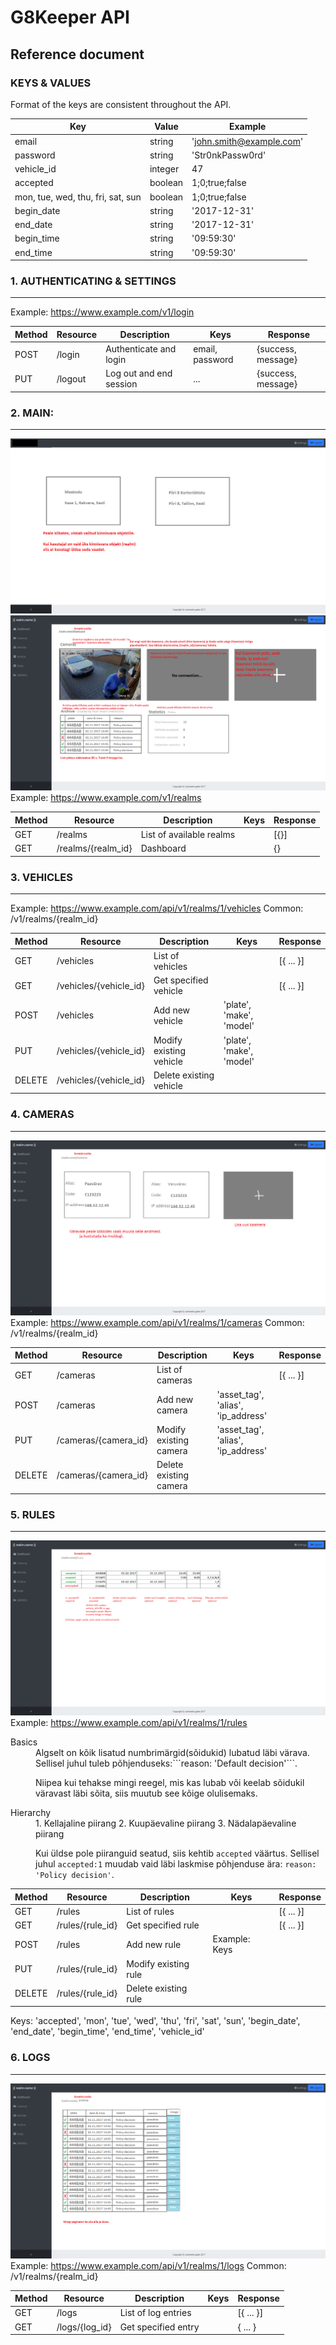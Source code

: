 
# G8Keeper API

## Reference document

### KEYS & VALUES
Format of the keys are consistent throughout the API.

| Key                               | Value                     | Example
| ---                               | ---                       | -----
| email                             | string                    | 'john.smith@example.com'
| password                          | string                    | 'Str0nkPassw0rd'
| vehicle_id                        | integer                   | 47
| accepted                          | boolean                   | 1;0;true;false
| mon, tue, wed, thu, fri, sat, sun | boolean                   | 1;0;true;false
| begin_date                        | string                    | '2017-12-31'
| end_date                          | string                    | '2017-12-31'
| begin_time                        | string                    | '09:59:30'
| end_time                          | string                    | '09:59:30'



### 1. AUTHENTICATING & SETTINGS
---
 Example: https://www.example.com/v1/login

|Method     | Resource                  | Description                           | Keys                                  | Response
| ------    | ------                    | ------                                | -----                                 | -----
| POST      | /login                    | Authenticate and login                | email, password                       | {success, message}
| PUT       | /logout                   | Log out and end session               | ...                                   | {success, message}



### 2. MAIN:
---
![landing-view](https://raw.githubusercontent.com/RaimoJohanson/apelsin/master/Prototype/landing.png)
![dashboard-view](https://raw.githubusercontent.com/RaimoJohanson/apelsin/master/Prototype/dashboard.png)
Example: https://www.example.com/v1/realms

|Method     | Resource                  | Description                           | Keys                                  | Response              
| ------    | ------                    | ------                                | -----                                 | -----   
| GET       | /realms                   | List of available realms              |                                       | [{}]      
| GET       | /realms/{realm_id}        | Dashboard                             |                                       | {}


### 3. VEHICLES
---
Example: https://www.example.com/api/v1/realms/1/vehicles
Common: /v1/realms/{realm_id}

|Method     | Resource                  | Description                           | Keys                                  | Response              
| ------    | ------                    | ------                                | -----                                 | -----   
| GET       | /vehicles                 | List of vehicles                      |                                       | [{ ... }]
| GET       | /vehicles/{vehicle_id}    | Get specified vehicle                 |                                       | [{ ... }]
| POST      | /vehicles                 | Add new vehicle                       |'plate', 'make', 'model'               | 
| PUT       | /vehicles/{vehicle_id}    | Modify existing vehicle               |'plate', 'make', 'model'               | 
| DELETE    | /vehicles/{vehicle_id}    | Delete existing vehicle               |                                       |

### 4. CAMERAS
---
![cameras-view](https://raw.githubusercontent.com/RaimoJohanson/apelsin/master/Prototype/cameras.png)
Example: https://www.example.com/api/v1/realms/1/cameras
Common: /v1/realms/{realm_id}

|Method     | Resource                  | Description                           | Keys                                  | Response              
| ------    | ------                    | ------                                | -----                                 | -----   
| GET       | /cameras                  | List of cameras                       |                                       | [{ ... }]   
| POST      | /cameras                  | Add new camera                        |'asset_tag', 'alias', 'ip_address'     | 
| PUT       | /cameras/{camera_id}      | Modify existing camera                |'asset_tag', 'alias', 'ip_address'     | 
| DELETE    | /cameras/{camera_id}      | Delete existing camera                |                                       |

### 5. RULES
---
![rules-view](https://raw.githubusercontent.com/RaimoJohanson/apelsin/master/Prototype/rules.png)
Example: https://www.example.com/api/v1/realms/1/rules

<dl>
  <dt>Basics</dt>
  <dd>Algselt on kõik lisatud numbrimärgid(sõidukid) lubatud läbi värava. Sellisel juhul tuleb põhjenduseks:```reason: 'Default decision'```.
  
  Niipea kui tehakse mingi reegel, mis kas lubab või keelab sõidukil väravast läbi sõita, siis muutub see kõige olulisemaks.
  </dd>
  <dt>Hierarchy</dt>
  <dd>
  1. Kellajaline piirang
  2. Kuupäevaline piirang
  3. Nädalapäevaline piirang

Kui üldse pole piiranguid seatud, siis kehtib ```accepted``` väärtus. Sellisel juhul ```accepted:1``` muudab vaid läbi laskmise põhjenduse ära: ```reason: 'Policy decision'```.
  </dd>
</dl>


|Method     | Resource                  | Description                           | Keys                                  | Response              
| ------    | ------                    | ------                                | -----                                 | -----   
| GET       | /rules                    | List of rules                         |                                       | [{ ... }]  
| GET       | /rules/{rule_id}          | Get specified rule                    |                                       | [{ ... }]  
| POST      | /rules                    | Add new rule                          | Example: Keys                         | 
| PUT       | /rules/{rule_id}          | Modify existing rule                  |                                       | 
| DELETE    | /rules/{rule_id}          | Delete existing rule                  |                                       |

Keys: 'accepted', 'mon', 'tue', 'wed', 'thu', 'fri', 'sat', 'sun', 'begin_date', 'end_date', 'begin_time', 'end_time', 'vehicle_id'

### 6. LOGS
---
![logs-view](https://raw.githubusercontent.com/RaimoJohanson/apelsin/master/Prototype/logs.png)
Example: https://www.example.com/api/v1/realms/1/logs
Common: /v1/realms/{realm_id}

|Method     | Resource                  | Description                           | Keys                                  | Response              
| ------    | ------                    | ------                                | -----                                 | -----   
| GET       | /logs                     | List of log entries                   |                                       | [{ ... }]  
| GET       | /logs/{log_id}            | Get specified entry                   |                                       | { ... }